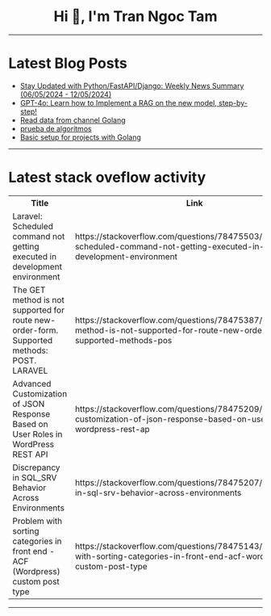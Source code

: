 <h1 align="center">Hi 👋, I'm Tran Ngoc Tam</h1>

---

# Latest Blog Posts 
<!-- BLOG-POST-LIST:START -->
- [Stay Updated with Python/FastAPI/Django: Weekly News Summary &lpar;06/05/2024 - 12/05/2024&rpar;](https://dev.to/poovarasu/stay-updated-with-pythonfastapidjango-weekly-news-summary-06052024-12052024-1jhn)
- [GPT-4o: Learn how to Implement a RAG on the new model, step-by-step!](https://dev.to/vmesel/gpt-4o-learn-how-to-implement-a-rag-on-the-new-model-step-by-step-377d)
- [Read data from channel Golang](https://dev.to/santoshanand/read-data-from-channel-golang-5c3k)
- [prueba de algoritmos](https://dev.to/imnotleo/prueba-de-algoritmos-2gn5)
- [Basic setup for projects with Golang](https://dev.to/ronnymedina/basic-setup-for-projects-with-golang-ocg)
<!-- BLOG-POST-LIST:END -->

---

# Latest stack oveflow activity
<table>
  <tr><th>Title</th><th>Link</th></tr>
  <!-- STACKOVERFLOW:START --><tr><td>Laravel: Scheduled command not getting executed in development environment</td><td>https://stackoverflow.com/questions/78475503/laravel-scheduled-command-not-getting-executed-in-development-environment</td></tr><tr><td>The GET method is not supported for route new-order-form. Supported methods: POST. LARAVEL</td><td>https://stackoverflow.com/questions/78475387/the-get-method-is-not-supported-for-route-new-order-form-supported-methods-pos</td></tr><tr><td>Advanced Customization of JSON Response Based on User Roles in WordPress REST API</td><td>https://stackoverflow.com/questions/78475209/advanced-customization-of-json-response-based-on-user-roles-in-wordpress-rest-ap</td></tr><tr><td>Discrepancy in SQL_SRV Behavior Across Environments</td><td>https://stackoverflow.com/questions/78475207/discrepancy-in-sql-srv-behavior-across-environments</td></tr><tr><td>Problem with sorting categories in front end - ACF &lpar;Wordpress&rpar; custom post type</td><td>https://stackoverflow.com/questions/78475143/problem-with-sorting-categories-in-front-end-acf-wordpress-custom-post-type</td></tr><!-- STACKOVERFLOW:END -->
</table>

---


